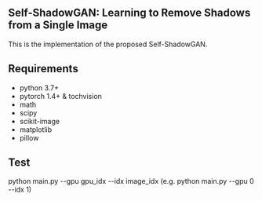 ## Self-ShadowGAN: Learning to Remove Shadows from a Single Image
This is the implementation of the proposed Self-ShadowGAN.


## Requirements
- python 3.7+
- pytorch 1.4+ & tochvision
- math
- scipy
- scikit-image
- matplotlib
- pillow

## Test
python main.py --gpu gpu_idx --idx image_idx (e.g. python main.py --gpu 0 --idx 1)
